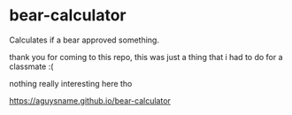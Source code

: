 # bear-calculator
Calculates if a bear approved something.


thank you for coming to this repo, this was just a thing that i had to do for a classmate :(

nothing really interesting here tho

https://aguysname.github.io/bear-calculator
